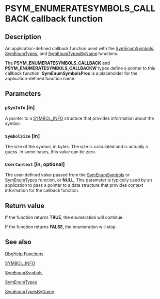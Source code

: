 # PSYM_ENUMERATESYMBOLS_CALLBACK callback function

## Description

An application-defined callback function used with the
[SymEnumSymbols](https://learn.microsoft.com/windows/desktop/api/dbghelp/nf-dbghelp-symenumsymbols),
[SymEnumTypes](https://learn.microsoft.com/windows/desktop/api/dbghelp/nf-dbghelp-symenumtypes), and
[SymEnumTypesByName](https://learn.microsoft.com/windows/desktop/api/dbghelp/nf-dbghelp-symenumtypesbyname) functions.

The **PSYM_ENUMERATESYMBOLS_CALLBACK** and
**PSYM_ENUMERATESYMBOLS_CALLBACKW** types define a pointer to this callback function.
**SymEnumSymbolsProc** is a placeholder for the
application-defined function name.

## Parameters

### `pSymInfo` [in]

A pointer to a [SYMBOL_INFO](https://learn.microsoft.com/windows/desktop/api/dbghelp/ns-dbghelp-symbol_info) structure that
provides information about the symbol.

### `SymbolSize` [in]

The size of the symbol, in bytes. The size is calculated and is actually a guess. In some cases, this value
can be zero.

### `UserContext` [in, optional]

The user-defined value passed from the
[SymEnumSymbols](https://learn.microsoft.com/windows/desktop/api/dbghelp/nf-dbghelp-symenumsymbols) or
[SymEnumTypes](https://learn.microsoft.com/windows/desktop/api/dbghelp/nf-dbghelp-symenumtypes) function, or
**NULL**. This parameter is typically used by an application to pass a pointer to a data
structure that provides context information for the callback function.

## Return value

If the function returns **TRUE**, the enumeration will continue.

If the function returns **FALSE**, the enumeration will stop.

## See also

[DbgHelp Functions](https://learn.microsoft.com/windows/desktop/Debug/dbghelp-functions)

[SYMBOL_INFO](https://learn.microsoft.com/windows/desktop/api/dbghelp/ns-dbghelp-symbol_info)

[SymEnumSymbols](https://learn.microsoft.com/windows/desktop/api/dbghelp/nf-dbghelp-symenumsymbols)

[SymEnumTypes](https://learn.microsoft.com/windows/desktop/api/dbghelp/nf-dbghelp-symenumtypes)

[SymEnumTypesByName](https://learn.microsoft.com/windows/desktop/api/dbghelp/nf-dbghelp-symenumtypesbyname)